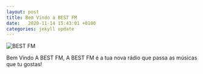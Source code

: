 ```yaml
---
layout: post
title: Bem Vindo a BEST FM
date:   2020-11-14 15:43:01 +0100
categories: jekyll update
---
```

![BEST FM](/imagens/yyjuuuiuii.png)

Bem Vindo A BEST FM, A BEST FM é a tua nova rádio que
passa as músicas que tu gostas!
